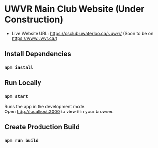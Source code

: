 # UWVR Main Club Website (Under Construction)

-   Live Website URL: https://csclub.uwaterloo.ca/~uwvr/ (Soon to be on https://www.uwvr.ca/)

## Install Dependencies

### `npm install`

## Run Locally

### `npm start`

Runs the app in the development mode.\
Open [http://localhost:3000](http://localhost:3000) to view it in your browser.

## Create Production Build

### `npm run build`